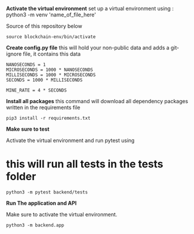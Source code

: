 **Activate the virtual environment**
set up a virtual environment using : python3 -m venv 'name_of_file_here'

Source of this repository below
```
source blockchain-env/bin/activate
```
**Create config.py file**
this will hold your non-public data and adds a git-ignore file, it contains this data

```
NANOSECONDS = 1 
MICROSECONDS = 1000 * NANOSECONDS
MILLISECONDS = 1000 * MICROSECONDS
SECONDS = 1000 * MILLISECONDS

MINE_RATE = 4 * SECONDS
```

**Install all packages**
this command will download all dependency packages written in the requirements file
```
pip3 install -r requirements.txt
```

**Make sure to test**

Activate the virtual environment and run pytest using
# this will run all tests in the tests folder
```
python3 -m pytest backend/tests
```

**Run The application and API**

Make sure to activate the virtual environment.

```
python3 -m backend.app
```


